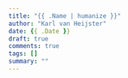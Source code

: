 ```yaml
---
title: "{{ .Name | humanize }}"
author: "Karl van Heijster"
date: {{ .Date }}
draft: true
comments: true
tags: []
summary: ""
---
```


